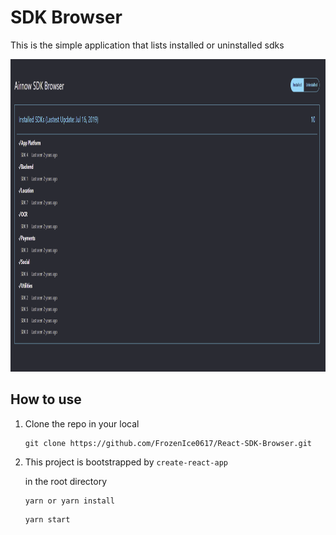 # SDK Browser

This is the simple application that lists installed or uninstalled sdks

<p align="center">
    <img src="./screenshot.png" alt="screenshot"
	width="768" height="500" />
</p>

## How to use
1. Clone the repo in your local
    ``` 
    git clone https://github.com/FrozenIce0617/React-SDK-Browser.git
    ```

2. This project is bootstrapped by `create-react-app`
    
    in the root directory
    ```
    yarn or yarn install
    ```
    ```
    yarn start
    ```


